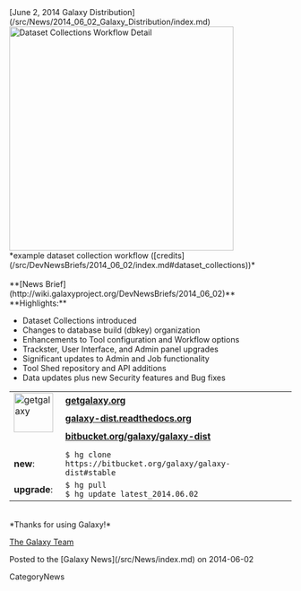 <div class='newsItemHeader'>[June 2, 2014 Galaxy Distribution](/src/News/2014_06_02_Galaxy_Distribution/index.md)</div>

<div class='right'> <a href='http://usegalaxy.org'><img src="/src/Images/NewsGraphics/2014_06_02_dataset-collections-crop.png" alt="Dataset Collections Workflow Detail" width="400" /></a> <br /> *example dataset collection workflow ([credits](/src/DevNewsBriefs/2014_06_02/index.md#dataset_collections))* </div>

<br />
**[News Brief](http://wiki.galaxyproject.org/DevNewsBriefs/2014_06_02)** **Highlights:**

* Dataset Collections introduced
* Changes to database build (dbkey) organization
* Enhancements to Tool configuration and Workflow options
* Trackster, User Interface, and Admin panel upgrades
* Significant updates to Admin and Job functionality
* Tool Shed repository and API additions
* Data updates plus new Security features and Bug fixes

<table>
  <tr>
    <td rowspan=3 style=" border: none;"> <a href='http://getgalaxy.org/'><img src="http://galaxy.psu.edu/static/getgalaxy.png" alt="getgalaxy" width=70 /></a> &nbsp;&nbsp; </td>
    <td colspan=2 style=" border: none;"> <strong><a href='http://wiki.galaxyproject.org/Admin/Get%20Galaxy'>getgalaxy.org</a></strong> </td>
  </tr>
  <tr>
    <td style=" border: none;"> <strong><a href='http://galaxy-dist.readthedocs.org'>galaxy-dist.readthedocs.org</a></strong> </td>
    <td style=" border: none;"> </td>
  </tr>
  <tr>
    <td style=" border: none;"> <strong><a href='http://bitbucket.org/galaxy/galaxy-dist'>bitbucket.org/galaxy/galaxy-dist</a></strong> </td>
    <td style=" border: none;"> </td>
  </tr>
  <tr>
    <td style=" border: none;"> </td>
  </tr>
  <tr>
    <td style=" border: none;"> <strong>new</strong>: </td>
    <td style=" border: none;"> <code>$ hg clone https://bitbucket.org/galaxy/galaxy-dist#stable </code> </td>
  </tr>
  <tr>
    <td style=" border: none;"> <strong>upgrade</strong>: </td>
    <td style=" border: none;"> <code>$ hg pull </code> <br /> <code>$ hg update latest_2014.06.02</code> </td>
  </tr>
</table>


<br />
*Thanks for using Galaxy!*

[The Galaxy Team](/src/GalaxyTeam/index.md)

<div class='newsItemFooter'>Posted to the [Galaxy News](/src/News/index.md) on 2014-06-02</div>

CategoryNews
